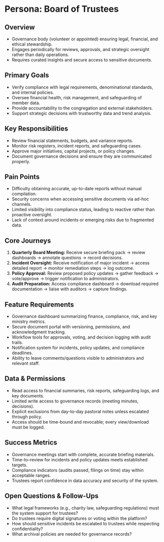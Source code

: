 # Persona: Board of Trustees

## Overview
- Governance body (volunteer or appointed) ensuring legal, financial, and ethical stewardship.
- Engages periodically for reviews, approvals, and strategic oversight rather than daily operations.
- Requires curated insights and secure access to sensitive documents.

## Primary Goals
- Verify compliance with legal requirements, denominational standards, and internal policies.
- Oversee financial health, risk management, and safeguarding of member data.
- Provide accountability to the congregation and external stakeholders.
- Support strategic decisions with trustworthy data and trend analysis.

## Key Responsibilities
- Review financial statements, budgets, and variance reports.
- Monitor risk registers, incident reports, and safeguarding cases.
- Approve major initiatives, capital projects, or policy changes.
- Document governance decisions and ensure they are communicated properly.

## Pain Points
- Difficulty obtaining accurate, up-to-date reports without manual compilation.
- Security concerns when accessing sensitive documents via ad-hoc channels.
- Limited visibility into compliance status, leading to reactive rather than proactive oversight.
- Lack of context around incidents or emerging risks due to fragmented data.

## Core Journeys
1. **Quarterly Board Meeting:** Receive secure briefing pack → review dashboards → annotate questions → record decisions.
2. **Incident Oversight:** Receive notification of major incident → access detailed report → monitor remediation steps → log outcome.
3. **Policy Approval:** Review proposed policy updates → gather feedback → vote/approve → trigger notification to administrators.
4. **Audit Preparation:** Access compliance dashboard → download required documentation → liaise with auditors → capture findings.

## Feature Requirements
- Governance dashboard summarizing finance, compliance, risk, and key ministry metrics.
- Secure document portal with versioning, permissions, and acknowledgment tracking.
- Workflow tools for approvals, voting, and decision logging with audit trails.
- Notification system for incidents, policy updates, and compliance deadlines.
- Ability to leave comments/questions visible to administrators and relevant staff.

## Data & Permissions
- Read access to financial summaries, risk reports, safeguarding logs, and key documents.
- Limited write access to governance records (meeting minutes, decisions).
- Explicit exclusions from day-to-day pastoral notes unless escalated through policy.
- Access should be time-bound and revocable; every view/download must be logged.

## Success Metrics
- Governance meetings start with complete, accurate briefing materials.
- Time-to-review for incidents and policy updates meets established targets.
- Compliance indicators (audits passed, filings on time) stay within acceptable ranges.
- Trustees report confidence in data accuracy and security of the system.

## Open Questions & Follow-Ups
- What legal frameworks (e.g., charity law, safeguarding regulations) must the system support for trustees?
- Do trustees require digital signatures or voting within the platform?
- How should sensitive incidents be escalated to trustees while respecting confidentiality?
- What archival policies are needed for governance records?
